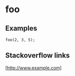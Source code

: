 ---
---

# foo

<div id='template'></div>
<script>/*
function reqListener () {
  document.querySelector('#template').innerHTML = this.responseText;
}

var oReq = new XMLHttpRequest();
oReq.addEventListener("load", reqListener);
oReq.open("GET", "ids.json");
oReq.send();
*/</script>

## Examples

```
foo(2, 3, 5);
```

## Stackoverflow links
[http://www.example.com]
